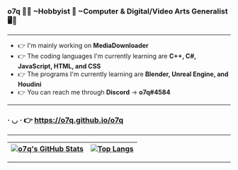 ### <b>o7q</b> 👋🙂 ~Hobbyist 🧀 ~Computer & Digital/Video Arts Generalist 🖥️🎥

---

- 👉 I'm mainly working on <b>MediaDownloader</b>
- 👉 The coding languages I'm currently learning are <b>C++, C#, JavaScript, HTML, and CSS</b>
- 👉 The programs I'm currently learning are <b>Blender, Unreal Engine, and Houdini</b>
- 👉 You can reach me through <b>Discord</b> → <b>o7q#4584</b>

---

### · ◡ · 👉 https://o7q.github.io/o7q

---

| [![o7q's GitHub Stats](https://github-readme-stats.vercel.app/api?username=o7q&theme=dark&show_icons=true&hide=prs)](https://github.com/o7q) | [![Top Langs](https://github-readme-stats.vercel.app/api/top-langs/?username=o7q&theme=dark&layout=compact)](https://github.com/o7q?tab=repositories) |
|-|-|

---